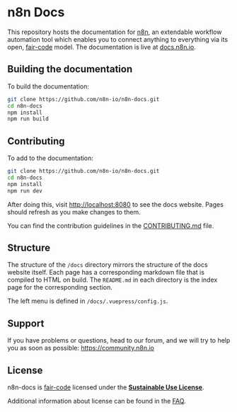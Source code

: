# n8n Docs

This repository hosts the documentation for [n8n](https://n8n.io/), an extendable workflow automation tool which enables you to connect anything to everything via its open, [fair-code](https://faircode.io/) model. The documentation is live at [docs.n8n.io](https://docs.n8n.io/).


## Building the documentation

To build the documentation:

```bash
git clone https://github.com/n8n-io/n8n-docs.git
cd n8n-docs
npm install
npm run build
```


## Contributing

To add to the documentation:

```bash
git clone https://github.com/n8n-io/n8n-docs.git
cd n8n-docs
npm install
npm run dev
```
After doing this, visit [http://localhost:8080](http://localhost:8080) to see the docs website. Pages should refresh as you make changes to them.

You can find the contribution guidelines in the [CONTRIBUTING.md](CONTRIBUTING.md) file.

## Structure

The structure of the `/docs` directory mirrors the structure of the docs website itself. Each page has a corresponding markdown file that is compiled to HTML on build. The `README.md` in each directory is the index page for the corresponding section.

The left menu is defined in `/docs/.vuepress/config.js`.


## Support

If you have problems or questions, head to our forum, and we will try to help you as soon as possible: https://community.n8n.io


## License

n8n-docs is [fair-code](http://faircode.io) licensed under the [**Sustainable Use License**](https://github.com/n8n-io/n8n/blob/master/LICENSE.md).

Additional information about license can be found in the [FAQ](https://docs.n8n.io/#/faq?id=license).
